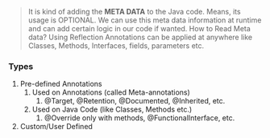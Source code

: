 >It is kind of adding the **META DATA** to the Java code.
>Means, its usage is OPTIONAL.
>We can use this meta data information at runtime and can add certain logic in our code if wanted.
>How to Read Meta data? Using Reflection
>Annotations can be applied at anywhere like Classes, Methods, Interfaces, fields, parameters etc.


### Types 
1. Pre-defined Annotations
	1. Used on Annotations (called Meta-annotations)
		1. @Target, @Retention, @Documented, @Inherited, etc.
	2. Used on Java Code (like Classes, Methods etc.)
		1. @Override only with methods, @FunctionalInterface, etc.
2. Custom/User Defined